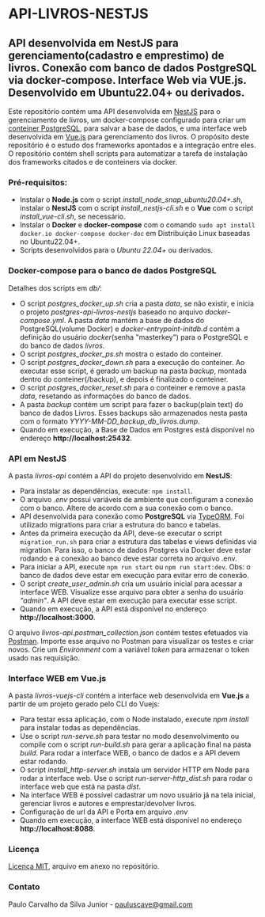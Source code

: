 # API-LIVROS-NESTJS
## API desenvolvida em NestJS para gerenciamento(cadastro e emprestimo) de livros. Conexão com banco de dados PostgreSQL via docker-compose. Interface Web via VUE.js. Desenvolvido em Ubuntu22.04+ ou derivados.

Este repositório contém uma API desenvolvida em [NestJS](https://nestjs.com/) para o gerenciamento de livros, um docker-compose configurado para criar um [conteiner PostgreSQL](https://hub.docker.com/_/postgres), para salvar a base de dados, e uma interface web desenvolvida em [Vue.js](https://vuejs.org/) para gerenciamento dos livros.
O propósito deste repositório é o estudo dos frameworks apontados e a integração entre eles.
O repositório contém shell scripts para automatizar a tarefa de instalação dos frameworks citados e de conteiners via docker.


### Pré-requisitos:

- Instalar o **Node.js** com o script *install_node_snap_ubuntu20.04+.sh*, instalar o **NestJS** com o script *install_nestjs-cli.sh* e o **Vue** com o script *install_vue-cli.sh*, se necessário.
- Instalar o **Docker** e **docker-compose** com o comando `sudo apt install docker.io docker-compose docker-doc` em Distribuição Linux baseadas no Ubuntu22.04+.
- Scripts desenvolvidos para o *Ubuntu 22.04*+ ou derivados.


### Docker-compose para o banco de dados PostgreSQL

Detalhes dos scripts em *db/*:
- O script *postgres_docker_up.sh* cria a pasta *data*, se não existir, e inicia o projeto *postgres-api-livros-nestjs* baseado no arquivo *docker-compose.yml*. A pasta *data* mantém a base de dados do PostgreSQL(volume Docker) e *docker-entrypoint-initdb.d* contém a definição do usuário *docker*(senha "masterkey") para o PostgreSQL e do banco de dados *livros*.
- O script *postgres_docker_ps.sh* mostra o estado do conteiner.
- O script *postgres_docker_down.sh* para a execução do conteiner. Ao executar esse script, é gerado um backup na pasta *backup*, montada dentro do conteiner(/backup), e depois é finalizado o conteiner.
- O script *postgres_docker_reset.sh* para o conteiner e remove a pasta *data*, resetando as informações do banco de dados.
- A pasta *backup* contém um script para fazer o backup(plain text) do banco de dados Livros. Esses backups são armazenados nesta pasta com o formato *YYYY-MM-DD_backup_db_livros.dump*.
- Quando em execução, a Base de Dados em Postgres está disponível no endereço **http://localhost:25432**.


### API em NestJS

A pasta *livros-api* contém a API do projeto desenvolvido em **NestJS**:
- Para instalar as dependências, execute: `npm install`.
- O arquivo *.env* possui variáveis de ambiente que configuram a conexão com o banco. Altere de acordo com a sua conexão com o banco. 
- API desenvolvida para conexão como **PostgreSQL** via [TypeORM](https://typeorm.io/). Foi utilizado migrations para criar a estrutura do banco e tabelas.
- Antes da primeira execução da API, deve-se executar o script `migration_run.sh` para criar a estrutura das tabelas e views definidas via migration. Para isso, o banco de dados Postgres via Docker deve estar rodando e a conexão ao banco deve estar correta no arquivo .env.
- Para iniciar a API, execute `npm run start` ou `npm run start:dev`. Obs: o banco de dados deve estar em execução para evitar erro de conexão.
- O script *create_user_admin.sh* cria um usuário inicial para acessar a interface WEB. Visualize esse arquivo para obter a senha do usuário *"admin"*. A API deve estar em execução para executar esse script.
- Quando em execução, a API está disponível no endereço **http://localhost:3000**.

O arquivo *livros-api.postman_collection.json* contém testes efetuados via [Postman](https://www.postman.com/). Importe esse arquivo no Postman para visualizar os testes e criar novos. Crie um *Environment* com a variável *token* para armazenar o token usado nas requisição.


### Interface WEB em Vue.js

A pasta *livros-vuejs-cli* contém a interface web desenvolvida em **Vue.js** a partir de um projeto gerado pelo CLI do Vuejs:
- Para testar essa aplicação, com o Node instalado, execute *npm install* para instalar todas as dependências.
- Use o script *run-serve.sh* para testar no modo desenvolvimento ou compile com o script *run-build.sh* para gerar a aplicação final na pasta *build*. Para rodar a interface WEB, o banco de dados e a API devem estar rodando.
- O script *install_http-server.sh* instala um servidor HTTP em Node para rodar a interface web. Use o script *run-server-http_dist.sh* para rodar o interface web que está na pasta *dist*.
- Na interface WEB é possível cadastrar um novo usuário já na tela inicial, gerenciar livros e autores e emprestar/devolver livros.
- Configuração de url da API e Porta em arquivo *.env*
- Quando em execução, a interface WEB está disponível no endereço **http://localhost:8088**.


### Licença

[Licença MIT](https://github.com/paulocsilvajr/api-livros-nestjs/blob/master/license_mit.txt), arquivo em anexo no repositório.


### Contato

Paulo Carvalho da Silva Junior - pauluscave@gmail.com
